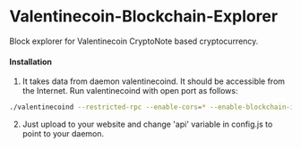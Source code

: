 # Valentinecoin-Blockchain-Explorer
Block explorer for Valentinecoin CryptoNote based cryptocurrency.

#### Installation

1) It takes data from daemon valentinecoind. It should be accessible from the Internet. Run valentinecoind with open port as follows:
```bash
./valentinecoind --restricted-rpc --enable-cors=* --enable-blockchain-indexes --rpc-bind-ip=0.0.0.0 --rpc-bind-port=32348
```
2) Just upload to your website and change 'api' variable in config.js to point to your daemon.
